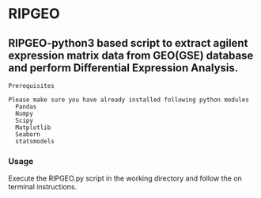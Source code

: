 # RIPGEO

## RIPGEO-python3 based script to extract agilent expression matrix data from GEO(GSE) database and perform Differential Expression Analysis. 

    Prerequisites
    
    Please make sure you have already installed following python modules 
      Pandas
      Numpy
      Scipy
      Matplotlib
      Seaborn
      statsmodels

    
    
### Usage 

Execute the RIPGEO.py script in the working directory and follow the on terminal instructions.
